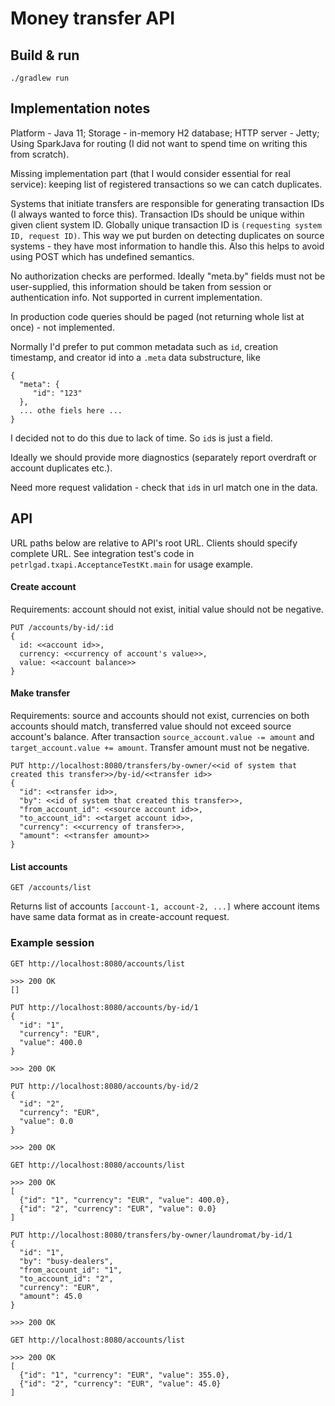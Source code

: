 # Money transfer API

## Build & run

```
./gradlew run
```


## Implementation notes

Platform - Java 11; Storage - in-memory H2 database; HTTP server - Jetty; Using SparkJava for routing 
(I did not want to spend time on writing this from scratch).

Missing implementation part (that I would consider essential for real service): keeping list of
registered transactions so we can catch duplicates.

Systems that initiate transfers are responsible for generating transaction IDs 
(I always wanted to force this). Transaction IDs should be unique within given
client system ID. Globally unique transaction ID is 
`(requesting system ID, request ID)`.
This way we put burden on detecting duplicates on source systems - they have
most information to handle this. Also this helps to avoid using POST which 
has undefined semantics.

No authorization checks are performed.
Ideally "meta.by" fields must not be user-supplied, this information should be 
taken from session or authentication info. Not supported in current implementation.

In production code queries should be paged (not returning whole list at once) - not
implemented.

Normally I'd prefer to put common metadata such as `id`, creation timestamp, and creator 
id into a `.meta` data substructure, like
```text
{
  "meta": {
     "id": "123"
  },
  ... othe fiels here ...
}
```
I decided not to do this due to lack of time. So `id`s is just a field. 

Ideally we should provide more diagnostics (separately report overdraft or account duplicates etc.).

Need more request validation - check that `id`s in url match one in the data.  


## API

URL paths below are relative to API's root URL. Clients should specify complete URL.
See integration test's code in `petrlgad.txapi.AcceptanceTestKt.main` for usage example.

#### Create account

Requirements: account should not exist, initial value should not be negative.

```text
PUT /accounts/by-id/:id 
{
  id: <<account id>>,    
  currency: <<currency of account's value>>,
  value: <<account balance>> 
}
```

#### Make transfer

Requirements: source and accounts should not exist, currencies on both accounts should match,
transferred value should not exceed source account's balance.
After transaction `source_account.value -= amount` and `target_account.value += amount`.
Transfer amount must not be negative.

```text
PUT http://localhost:8080/transfers/by-owner/<<id of system that created this transfer>>/by-id/<<transfer id>>
{
  "id": <<transfer id>>,
  "by": <<id of system that created this transfer>>,
  "from_account_id": <<source account id>>,
  "to_account_id": <<target account id>>,
  "currency": <<currency of transfer>>,
  "amount": <<transfer amount>> 
}
```

#### List accounts

```text
GET /accounts/list
```

Returns list of accounts `[account-1, account-2, ...]` where account items have same data format 
as in create-account request.


### Example session

```text
GET http://localhost:8080/accounts/list 
```

``` 
>>> 200 OK
[]
```

```text
PUT http://localhost:8080/accounts/by-id/1 
{        
  "id": "1",  
  "currency": "EUR",
  "value": 400.0 
}
```

```
>>> 200 OK
```

```text
PUT http://localhost:8080/accounts/by-id/2 
{
  "id": "2",  
  "currency": "EUR",
  "value": 0.0 
}
```

```
>>> 200 OK
```

```text
GET http://localhost:8080/accounts/list 
```

``` 
>>> 200 OK
[
  {"id": "1", "currency": "EUR", "value": 400.0},
  {"id": "2", "currency": "EUR", "value": 0.0}
]
```


```text
PUT http://localhost:8080/transfers/by-owner/laundromat/by-id/1
{
  "id": "1",
  "by": "busy-dealers",
  "from_account_id": "1",
  "to_account_id": "2",
  "currency": "EUR",
  "amount": 45.0 
}
```

```
>>> 200 OK
```

```text
GET http://localhost:8080/accounts/list 
```

``` 
>>> 200 OK
[
  {"id": "1", "currency": "EUR", "value": 355.0},
  {"id": "2", "currency": "EUR", "value": 45.0}
]
```
